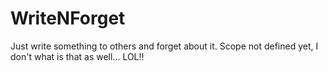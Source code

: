 # WriteNForget
Just write something to others and forget about it.
Scope not defined yet, I don't what is that as well... LOL!!
